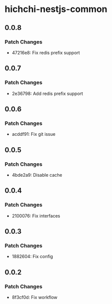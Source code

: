 # hichchi-nestjs-common

## 0.0.8

### Patch Changes

- 47216e8: Fix redis prefix support

## 0.0.7

### Patch Changes

- 2e36798: Add redis prefix support

## 0.0.6

### Patch Changes

- acddf91: Fix git issue

## 0.0.5

### Patch Changes

- 4bde2a9: Disable cache

## 0.0.4

### Patch Changes

- 2100076: Fix interfaces

## 0.0.3

### Patch Changes

- 1882604: Fix config

## 0.0.2

### Patch Changes

- 8f3cf0d: Fix workflow
